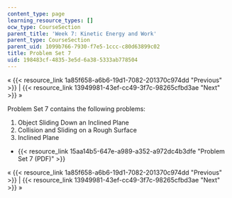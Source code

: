```yaml
---
content_type: page
learning_resource_types: []
ocw_type: CourseSection
parent_title: 'Week 7: Kinetic Energy and Work'
parent_type: CourseSection
parent_uid: 1099b766-7930-f7e5-1ccc-c80d63899c02
title: Problem Set 7
uid: 198483cf-4835-3e5d-6a38-5333ab778504
---
```


« {{< resource_link 1a85f658-a6b6-19d1-7082-201370c974dd "Previous" >}} | {{< resource_link 13949981-43ef-cc49-3f7c-98265cfbd3ae "Next" >}} »

Problem Set 7 contains the following problems:

1.  Object Sliding Down an Inclined Plane
2.  Collision and Sliding on a Rough Surface
3.  Inclined Plane

*   {{< resource_link 15aa14b5-647e-a989-a352-a972dc4b3dfe "Problem Set 7 (PDF)" >}}

« {{< resource_link 1a85f658-a6b6-19d1-7082-201370c974dd "Previous" >}} | {{< resource_link 13949981-43ef-cc49-3f7c-98265cfbd3ae "Next" >}} »